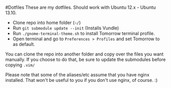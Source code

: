 #Dotfiles
These are my dotfiles. Should work with Ubuntu 12.x - Ubuntu 13.10.

 - Clone repo into home folder (<code>~/</code>)
 - Run <code>git submodule update --init</code> (Installs Vundle)
 - Run <code>./gnome-terminal-theme.sh</code> to install Tomorrow terminal profile.
 - Open terminal and go to <code>Preferences > Profiles</code> and set Tomorrow to as default.

You can clone the repo into another folder and copy over the files you want manually. If you choose to do that, be sure to update the submodules before copying <code>.vim/</code>

Please note that some of the aliases/etc assume that you have nginx installed. That won't be useful to you if you don't use nginx, of course. :)
